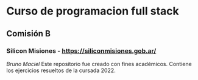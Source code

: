 # Curso de programacion full stack
## Comisión B
### Silicon Misiones - https://siliconmisiones.gob.ar/
_Bruno Maciel_
Este repositorio fue creado con fines académicos. Contiene los ejercicios resueltos de la cursada 2022.
